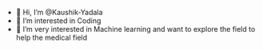 - 👋 Hi, I’m @Kaushik-Yadala
- 👀 I’m interested in Coding
- 🌱 I’m very interested in Machine learning and want to explore the field to help the medical field

<!---
Kaushik-Yadala/Kaushik-Yadala is a ✨ special ✨ repository because its `README.md` (this file) appears on your GitHub profile.
You can click the Preview link to take a look at your changes.
--->
